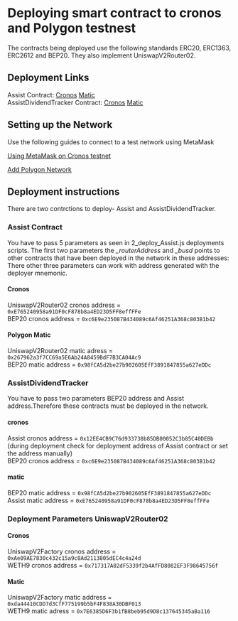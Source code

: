 # Deploying smart contract to cronos and Polygon testnest
The contracts being deployed use the following standards ERC20, ERC1363, ERC2612 and BEP20. They also implement UniswapV2Router02.

## Deployment Links
Assist Contract: [Cronos](https://cronos.org/explorer/testnet3/address/0x12EE4CB9C76d933738b85DB00052C3b85C40DEBb/transactions)  [Matic
](https://mumbai.polygonscan.com/address/0xE765240958a91DF0cF878b8a4ED23D5FF8effFFe) <br>
AssistDividendTracker Contract: [Cronos](https://cronos.org/explorer/testnet3/address/0x5aDA2836d1aCc727a5d94883607009A2Ae8e3552/transactions)  [Matic](https://mumbai.polygonscan.com/address/0x14f341d6109493787c14e4f1a54818a7238bcaca)

## Setting up the Network

Use the following guides to connect to a test network using MetaMask

[Using MetaMask on Cronos testnet]( https://cronos.org/docs/getting-started/metamask.html#connecting-to-the-cronos-mainnet-beta)

[Add Polygon Network](https://docs.polygon.technology/docs/develop/metamask/config-polygon-on-metamask/)


## Deployment instructions

There are two contrctions to deploy- Assist and AssistDividendTracker.<br>

### Assist Contract
You have to pass 5 parameters as seen in  2_deploy_Assist.js deployments scripts.
The first two parameters the  *_routerAddress* and *_busd* points to other contracts that have been deployed in the network in these addresses: <br>
There other three parameters can work with address generated with the deployer mnemonic.

#### Cronos <br>
UniswapV2Router02 cronos  address = `0xE765240958a91DF0cF878b8a4ED23D5FF8effFFe` <br>
BEP20 cronos address =  `0xc6E9e235087B434089c6Af46251A368c803B1b42`<br>

#### Polygon Matic
UniswapV2Router02 matic adress =  `0x267962a3f7CC69a5E6Ab24A8459BdF7B3CA04Ac9`<br>
BEP20 matic address = `0x98fCA5d2be27b902605EfF3891847855a627eDDc`

### AssistDividendTracker
You have to pass two parameters BEP20 address and Assist address.Therefore these contracts must be deployed in the network. <br>

#### cronos
Assist cronos address = `0x12EE4CB9C76d933738b85DB00052C3b85C40DEBb` (during deployment check for deployment address of Assist contract or set the address manually) <br>
BEP20 cronos address =  `0xc6E9e235087B434089c6Af46251A368c803B1b42` <br>

#### matic
BEP20 matic address = `0x98fCA5d2be27b902605EfF3891847855a627eDDc`<br>
Assist matic address = `0xE765240958a91DF0cF878b8a4ED23D5FF8effFFe`<br>



### Deployment Parameters UniswapV2Router02 

#### Cronos <br>
 UniswapV2Factory cronos  address = `0xAe09AE7830c432c15a9c8Ad2113805dEC4c4a24d` <br>
 WETH9 cronos  address = `0x717317A02dF5339f2b4AfFD8082EF3F98645756f`<br>
 

#### Matic<br>
 UniswapV2Factory matic   address = `0xda44410CDD7d3CfF775199b5bF4F838A30DBF013` <br>
 WETH9 matic adress = `0x7E6385D6F3b1fB8beb95d9D8c137645345aBa116`
 


 